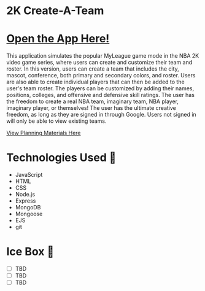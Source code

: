 # 2K Create-A-Team

<!-- image goes here -->

# [Open the App Here!](https://drewneece-create-a-team.fly.dev/)

This application simulates the popular MyLeague game mode in the NBA 2K video game series, where users can create and customize their team and roster. In this version, users can create a team that includes the city, mascot, conference, both primary and secondary colors, and roster. Users are also able to create individual players that can then be added to the user's team roster. The players can be customized by adding their names, positions, colleges, and offensive and defensive skill ratings. The user has the freedom to create a real NBA team, imaginary team, NBA player, imaginary player, or themselves! The user has the ultimate creative freedom, as long as they are signed in through Google. Users not signed in will only be able to view existing teams.

[View Planning Materials Here](https://trello.com/b/cuc6OzFt/unit-2-project)

# Technologies Used 💾
- JavaScript
- HTML
- CSS
- Node.js
- Express
- MongoDB
- Mongoose
- EJS
- git

# Ice Box 🧊
- [ ] TBD
- [ ] TBD
- [ ] TBD